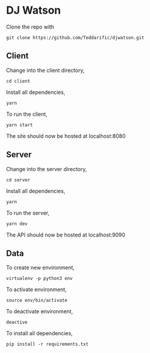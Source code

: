 # DJ Watson

Clone the repo with

````
git clone https://github.com/Teddarific/djwatson.git
````

## Client

Change into the client directory,

````
cd client
````

Install all dependencies,

````
yarn
````

To run the client,

````
yarn start
````

The site should now be hosted at localhost:8080

## Server

Change into the server directory,

````
cd server
````

Install all dependencies,

````
yarn
````

To run the server,

````
yarn dev
````

The API should now be hosted at localhost:9090

## Data

To create new environment,

````
virtualenv -p python3 env
````

To activate environment,

````
source env/bin/activate
````

To deactivate environment,

````
deactive
````

To install all dependencies,

````
pip install -r requirements.txt
````
